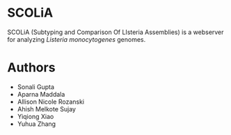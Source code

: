 # SCOLiA

SCOLiA (Subtyping and Comparison Of LIsteria Assemblies) is a webserver for analyzing *Listeria monocytogenes* genomes. 

# Authors

* Sonali Gupta
* Aparna Maddala
* Allison Nicole Rozanski
* Ahish Melkote Sujay
* Yiqiong Xiao
* Yuhua Zhang



